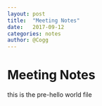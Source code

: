 ```yaml
---
layout: post
title:  "Meeting Notes"
date:   2017-09-12
categories: notes
author: @Cogg
---
```

# Meeting Notes
this is the pre-hello world file
